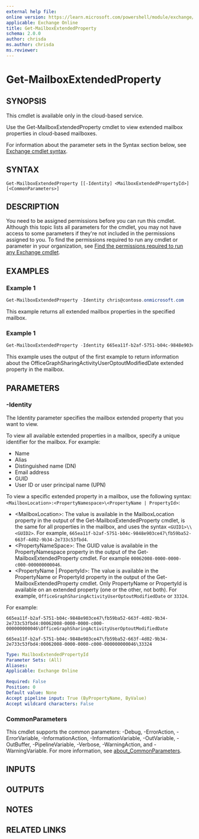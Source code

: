 ```yaml
---
external help file:
online version: https://learn.microsoft.com/powershell/module/exchange/get-mailboxextendedproperty
applicable: Exchange Online
title: Get-MailboxExtendedProperty
schema: 2.0.0
author: chrisda
ms.author: chrisda
ms.reviewer:
---
```


# Get-MailboxExtendedProperty

## SYNOPSIS
This cmdlet is available only in the cloud-based service.

Use the Get-MailboxExtendedProperty cmdlet to view extended mailbox properties in cloud-based mailboxes.

For information about the parameter sets in the Syntax section below, see [Exchange cmdlet syntax](https://learn.microsoft.com/powershell/exchange/exchange-cmdlet-syntax).

## SYNTAX

```
Get-MailboxExtendedProperty [[-Identity] <MailboxExtendedPropertyId>] [<CommonParameters>]
```

## DESCRIPTION
You need to be assigned permissions before you can run this cmdlet. Although this topic lists all parameters for the cmdlet, you may not have access to some parameters if they're not included in the permissions assigned to you. To find the permissions required to run any cmdlet or parameter in your organization, see [Find the permissions required to run any Exchange cmdlet](https://learn.microsoft.com/powershell/exchange/find-exchange-cmdlet-permissions).

## EXAMPLES

### Example 1
```powershell
Get-MailboxExtendedProperty -Identity chris@contoso.onmicrosoft.com
```

This example returns all extended mailbox properties in the specified mailbox.

### Example 1
```powershell
Get-MailboxExtendedProperty -Identity 665ea11f-b2af-5751-b04c-9848e903ce47\fb59ba52-663f-4d02-9b34-2e733c53fbd4:00062008-0000-0000-c000-000000000046\OfficeGraphSharingActivityUserOptoutModifiedDate
```

This example uses the output of the first example to return information about the OfficeGraphSharingActivityUserOptoutModifiedDate extended property in the mailbox.

## PARAMETERS

### -Identity
The Identity parameter specifies the mailbox extended property that you want to view.

To view all available extended properties in a mailbox, specify a unique identifier for the mailbox. For example:

- Name
- Alias
- Distinguished name (DN)
- Email address
- GUID
- User ID or user principal name (UPN)

To view a specific extended property in a mailbox, use the following syntax: `<MailboxLocation>:<PropertyNamespace>\<PropertyName | PropertyId>`:

- \<MailboxLocation\>: The value is available in the MailboxLocation property in the output of the Get-MailboxExtendedProperty cmdlet, is the same for all properties in the mailbox, and uses the syntax `<GUID1>\\<GUID2>`. For example, `665ea11f-b2af-5751-b04c-9848e903ce47\fb59ba52-663f-4d02-9b34-2e733c53fbd4`.
- \<PropertyNameSpace\>: The GUID value is available in the PropertyNamespace property in the output of the Get-MailboxExtendedProperty cmdlet. For example `00062008-0000-0000-c000-000000000046`.
- \<PropertyName \| PropertyId\>: The value is available in the PropertyName or PropertyId property in the output of the Get-MailboxExtendedProperty cmdlet. Only PropertyName or PropertyId is available on an extended property (one or the other, not both). For example, `OfficeGraphSharingActivityUserOptoutModifiedDate` or `33324`.

For example:

`665ea11f-b2af-5751-b04c-9848e903ce47\fb59ba52-663f-4d02-9b34-2e733c53fbd4:00062008-0000-0000-c000-000000000046\OfficeGraphSharingActivityUserOptoutModifiedDate`

`665ea11f-b2af-5751-b04c-9848e903ce47\fb59ba52-663f-4d02-9b34-2e733c53fbd4:00062008-0000-0000-c000-000000000046\33324`

```yaml
Type: MailboxExtendedPropertyId
Parameter Sets: (All)
Aliases:
Applicable: Exchange Online

Required: False
Position: 0
Default value: None
Accept pipeline input: True (ByPropertyName, ByValue)
Accept wildcard characters: False
```

### CommonParameters
This cmdlet supports the common parameters: -Debug, -ErrorAction, -ErrorVariable, -InformationAction, -InformationVariable, -OutVariable, -OutBuffer, -PipelineVariable, -Verbose, -WarningAction, and -WarningVariable. For more information, see [about_CommonParameters](https://go.microsoft.com/fwlink/p/?LinkID=113216).

## INPUTS

## OUTPUTS

## NOTES

## RELATED LINKS
